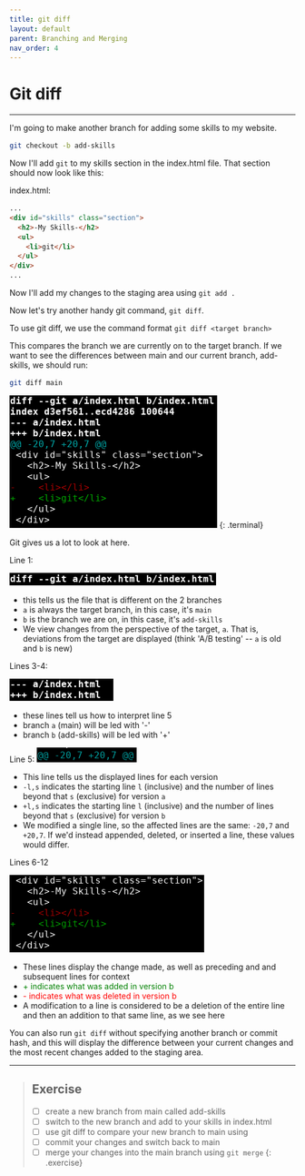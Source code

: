 ```yaml
---
title: git diff
layout: default
parent: Branching and Merging
nav_order: 4
---
```


# Git diff
---

I'm going to make another branch for adding some skills to my website.

```bash
git checkout -b add-skills
```

Now I'll add `git` to my skills section in the index.html file. That section should now look like this:

index.html:
```html
...
<div id="skills" class="section">
  <h2>-My Skills-</h2>
  <ul>
    <li>git</li>
  </ul>
</div>
...
```

Now I'll add my changes to the staging area using `git add .`

Now let's try another handy git command, `git diff`. 

To use git diff, we use the command format `git diff <target branch>` 

This compares the branch we are currently on to the target branch. If we want to see the differences between main and our current branch, add-skills, we should run:

```bash
git diff main
```

![diff w main](../images/diff/diff-w-main.png)
{: .terminal}

Git gives us a lot to look at here. 

Line 1:

![diff l1](../images/diff/diff-l1.png)
* this tells us the file that is different on the 2 branches
* `a` is always the target branch, in this case, it's `main`
* `b` is the branch we are on, in this case, it's `add-skills`
* We view changes from the perspective of the target, `a`. That is, deviations from the target are displayed (think 'A/B testing' -- `a` is old and `b` is new)

Lines 3-4: 

![diff l3-4](../images/diff/diff-l3-4.png)
* these lines tell us how to interpret line 5
* branch `a` (main) will be led with '-'
* branch `b` (add-skills) will be led with '+'

Line 5:
![diff l5](../images/diff/diff-l5.png)
* This line tells us the displayed lines for each version
* `-l,s` indicates the starting line `l` (inclusive) and the number of lines beyond that `s` (exclusive) for version `a`
* `+l,s` indicates the starting line `l` (inclusive) and the number of lines beyond that `s` (exclusive) for version `b`
* We modified a single line, so the affected lines are the same: `-20,7` and `+20,7`. If we'd instead appended, deleted, or inserted a line, these values would differ.

Lines 6-12

![diff l6-12](../images/diff/diff-l6-12.png)

* These lines display the change made, as well as preceding and and subsequent lines for context
* <span style="color:green;">+ indicates what was added in version b</span> 
* <span style="color:red;">- indicates what was deleted in version b</span> 
* A modification to a line is considered to be a deletion of the entire line and then an addition to that same line, as we see here

You can also run `git diff` without specifying another branch or commit hash, and this will display the difference between your current changes and the most recent changes added to the staging area.

---
> ## Exercise
> - [ ] create a new branch from main called add-skills
> - [ ] switch to the new branch and add to your skills in index.html
> - [ ] use git diff to compare your new branch to main using 
> - [ ] commit your changes and switch back to main
> - [ ] merge your changes into the main branch using `git merge`
{: .exercise}
